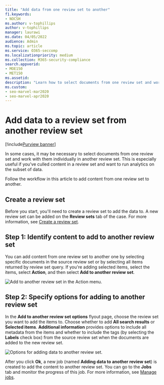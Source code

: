```yaml
---
title: "Add data from one review set to another"
f1.keywords:
- NOCSH
ms.author: v-tophillips
author: v-tophillips
manager: laurawi
ms.date: 04/05/2022
audience: Admin
ms.topic: article
ms.service: O365-seccomp
ms.localizationpriority: medium
ms.collection: M365-security-compliance 
search.appverid: 
- MOE150
- MET150
ms.assetid: 
description: "Learn how to select documents from one review set and work with them individually in another set in an Microsoft Purview eDiscovery (Premium) case."
ms.custom: 
- seo-marvel-mar2020
- seo-marvel-apr2020
---
```


# Add data to a review set from another review set

[!include[Purview banner](../includes/purview-rebrand-banner.md)]

In some cases, it may be necessary to select documents from one review set and work with them individually in another review set. This is especially useful if you've culled content in a review set and want to run analytics on the subset of data.

Follow the workflow in this article to add content from one review set to another.

## Create a review set

Before you start, you'll need to create a review set to add the data to.  A new review set can be added on the **Review sets** tab of the case. For more information, see [Create a review set](managing-review-sets.md#create-a-review-set).

## Step 1: Identify content to add to another review set

You can add content from one review set to another one by selecting specific documents in the source review set or by selecting all items returned by review set query. If you're adding selected items, select the items, select **Action**, and then select **Add to another review set**.

![Add to another review set in the Action menu.](../media/64f2a4d4-eba3-4ab3-a3ba-d519feea3142.png)

## Step 2: Specify options for adding to another review set

In the **Add to another review set options** flyout page, choose the review set you want to add the items to. Choose whether to add **All search results** or **Selected items**.  **Additional information** provides options to include all metadata from the items and whether to include the tags (by selecting the **Labels** check box) from the source review set when the documents are added to the new review set.  

![Options for adding data to another review set.](../media/6440ee44-68fd-44d7-b43a-3a477345525c.png)

After you click **Ok**, a new job (named **Adding data to another review set**) is created to add the content to another review set. You can go to the **Jobs** tab and monitor the progress of this job. For more information, see [Manage jobs](managing-jobs-ediscovery20.md).

